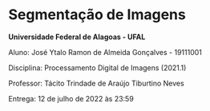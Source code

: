 # Segmentação de Imagens 

**Universidade Federal de Alagoas - UFAL**

Aluno: José Ytalo Ramon de Almeida Gonçalves - 19111001

Disciplina: Processamento Digital de Imagens (2021.1)

Professor: Tácito Trindade de Araújo Tiburtino Neves

Entrega: 12 de julho de 2022 às 23:59
